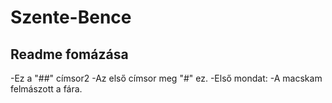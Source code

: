 # Szente-Bence
## Readme fomázása
  -Ez a "##" címsor2
  -Az első címsor meg "#" ez.
  -Első mondat:
  -A macskam felmászott a fára.
